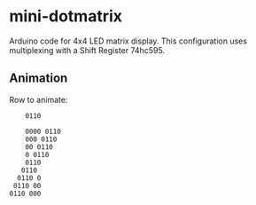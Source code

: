 mini-dotmatrix
==============

Arduino code for 4x4 LED matrix display. This configuration uses multiplexing with a Shift Register 74hc595.

Animation
---------

Row to animate: 
	
		0110

		0000 0110
		000 0110
		00 0110
		0 0110
		0110
	   0110 
	  0110 0
	 0110 00
	0110 000
